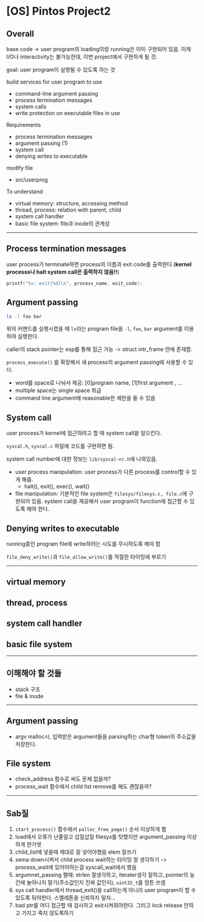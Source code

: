 # [OS] Pintos Project2

## Overall

base code -> user program의 loading이랑 running은 이미 구현되어 있음. 이제 I/O나 interactivity는 불가능한데, 이번 project에서 구현하게 될 것.

goal: user program이 실행될 수 있도록 하는 것

build services for user program to use
- command-line argument passing
- process termination messages
- system calls
- write protection on executable files in use

Requirements
- process termination messages
- argument passing (1)
- system call
- denying writes to executable

modify file
- src/userprog

To understand
- virtual memory: structure, accessing method
- thread, process: relation with parent, child
- system call handler
- basic file system: file과 inode의 관계성

<hr>

## Process termination messages

user process가 terminate하면 process의 이름과 exit code를 출력한다.(**kernel processs나 halt system call은 출력하지 않음!!**) 

```c
printf("%s: exit(%d)\n", process_name, exit_code);
```

## Argument passing

```bash
ls -l foo bar
```

위의 커멘드를 실행시켰을 때 `ls`라는 program file을 `-l`, `foo`, `bar` argument를 이용하여 실행한다.

caller의 stack pointer는 esp를 통해 접근 가능 -> struct intr_frame 안에 존재함.

`process_execute()` 를 확장해서 새 process의 argument passing에 사용할 수 있다.

- word를 space로 나눠서 제공: [0]program name, [1]first argument , ...
- multiple space는 single space 취급
- command line argument에 reasonable한 제한을 둘 수 있음

## System call

user process가 kernel에 접근하려고 할 때 system call을 일으킨다.

`syscal.h`, `syscal.c` 파일에 코드를 구현하면 됨.

system call number에 대한 정보는 `lib/syscal-nr.h`에 나와있음.

- user process manipulation: user process가 다른 process를 control할 수 있게 해줌.
    - halt(), exit(), exec(), wait()
- file manipulation: 기본적인 file system은 `filesys/filesys.c, file.c`에 구현되어 있음. system call을 제공해서 user program이 function에 접근할 수 있도록 해야 한다.

## Denying writes to executable

running중인 program file에 write하려는 시도를 무시하도록 해야 함

`file_deny_write()`과 `file_allow_write()`를 적절한 타이밍에 부르기

<hr>

## virtual memory

## thread, process

## system call handler

## basic file system

<hr>

## 이해해야 할 것들

- stack 구조
- file & inode

<hr>

## Argument passing
- argv malloc시, 입력받은 argument들을 parsing하는 char형 token의 주소값을 저장한다.

## File system
- check_address 함수로 써도 문제 없을까?
- process_wait 함수에서 child list remove를 해도 괜찮을까?

<hr>

## Sab질 

1. `start_process()` 함수에서 `palloc_free_page()` 순서 이상하게 함
2. load에서 오류가 난줄알고 삽질삽질 filesys를 탓했지만 argument_passing 이상하게 한거엿
3. child_list에 넣을때 제대로 잘 넣어야했음 elem 잘쓰기
4. sema down시켜서 child process wait하는 타이밍 잘 생각하기 -> process_wait에 있어야하는걸 syscall_wait에서 했음
5. argumnet_passing 짤때: strlen 잘생각하고, iterater생각 잘하고, pointer의 농간에 놀아나지 말기(주소값인지 진짜 값인지), `uint32_t`를 암튼 쓰셈
6. sys call handler에서 thread_exit()을 call하는게 아니라 user program이 할 수 있도록 둬야한다. 스켈레톤을 신뢰하지 말자...
7. bad ptr를 어디 접근할 때 검사하고 exit시켜줘야한다. 그리고 lock release 안하고 가지고 죽지 않도록하기